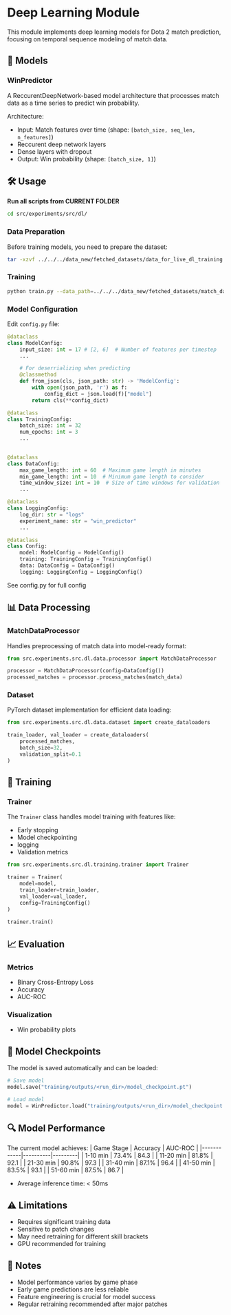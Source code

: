 # Deep Learning Module

This module implements deep learning models for Dota 2 match prediction, focusing on temporal sequence modeling of match data.

## 🧠 Models

### WinPredictor

A ReccurentDeepNetwork-based model architecture that processes match data as a time series to predict win probability.

Architecture:
- Input: Match features over time (shape: `[batch_size, seq_len, n_features]`)
- Reccurent deep network layers
- Dense layers with dropout
- Output: Win probability (shape: `[batch_size, 1]`)

## 🛠️ Usage

**Run all scripts from CURRENT FOLDER**
```bash
cd src/experiments/src/dl/
```

### Data Preparation

Before training models, you need to prepare the dataset:
```bash
tar -xzvf ../../../data_new/fetched_datasets/data_for_live_dl_training.tgz -C ../../../data_new/fetched_datasets/
```

### Training

```bash
python train.py --data_path=../../../data_new/fetched_datasets/match_data__[start_time_start-1743800400].json --output_dir=training/output/
```

### Model Configuration

Edit `config.py` file:

```python
@dataclass
class ModelConfig:
    input_size: int = 17 # [2, 6]  # Number of features per timestep
    ...

    # For deserrializing when predicting
    @classmethod
    def from_json(cls, json_path: str) -> 'ModelConfig':
        with open(json_path, 'r') as f:
            config_dict = json.load(f)["model"]
        return cls(**config_dict)

@dataclass
class TrainingConfig:
    batch_size: int = 32
    num_epochs: int = 3
    ...
    

@dataclass
class DataConfig:
    max_game_length: int = 60  # Maximum game length in minutes
    min_game_length: int = 10  # Minimum game length to consider
    time_window_size: int = 10  # Size of time windows for validation
    ...

@dataclass
class LoggingConfig:
    log_dir: str = "logs"
    experiment_name: str = "win_predictor"
    ...

@dataclass
class Config:
    model: ModelConfig = ModelConfig()
    training: TrainingConfig = TrainingConfig()
    data: DataConfig = DataConfig()
    logging: LoggingConfig = LoggingConfig()
```
See config.py for full config

## 📊 Data Processing

### MatchDataProcessor

Handles preprocessing of match data into model-ready format:

```python
from src.experiments.src.dl.data.processor import MatchDataProcessor

processor = MatchDataProcessor(config=DataConfig())
processed_matches = processor.process_matches(match_data)
```

### Dataset

PyTorch dataset implementation for efficient data loading:

```python
from src.experiments.src.dl.data.dataset import create_dataloaders

train_loader, val_loader = create_dataloaders(
    processed_matches,
    batch_size=32,
    validation_split=0.1
)
```

## 🎯 Training

### Trainer

The `Trainer` class handles model training with features like:
- Early stopping
- Model checkpointing
- logging
- Validation metrics

```python
from src.experiments.src.dl.training.trainer import Trainer

trainer = Trainer(
    model=model,
    train_loader=train_loader,
    val_loader=val_loader,
    config=TrainingConfig()
)

trainer.train()
```

## 📈 Evaluation

### Metrics

- Binary Cross-Entropy Loss
- Accuracy
- AUC-ROC

### Visualization

- Win probability plots

## 💾 Model Checkpoints

The model is saved automatically and can be loaded:

```python
# Save model
model.save("training/outputs/<run_dir>/model_checkpoint.pt")

# Load model
model = WinPredictor.load("training/outputs/<run_dir>/model_checkpoint.pt", config)
```

## 🔍 Model Performance

The current model achieves:
| Game Stage | Accuracy | AUC-ROC |
|------------|----------|---------|
| 1-10 min   | 73.4%    | 84.3    |
| 11-20 min  | 81.8%    | 92.1    |
| 21-30 min  | 90.8%    | 97.3    |
| 31-40 min  | 87.1%    | 96.4    |
| 41-50 min  | 83.5%    | 93.1    |
| 51-60 min  | 87.5%    | 86.7    |
- Average inference time: < 50ms

## ⚠️ Limitations

- Requires significant training data
- Sensitive to patch changes
- May need retraining for different skill brackets
- GPU recommended for training

## 📝 Notes

- Model performance varies by game phase
- Early game predictions are less reliable
- Feature engineering is crucial for model success
- Regular retraining recommended after major patches 